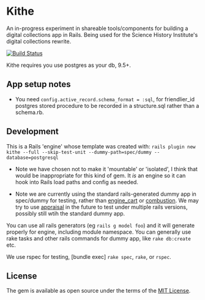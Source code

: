 # Kithe
An in-progress experiment in shareable tools/components for building a digital collections app in Rails.  Being used for the Science History Institute's digital collections rewrite.

[![Build Status](https://travis-ci.org/sciencehistory/kithe.svg?branch=master)](https://travis-ci.org/sciencehistory/kithe)

Kithe requires you use postgres as your db, 9.5+.

## App setup notes

* You need `config.active_record.schema_format = :sql`, for friendlier_id postgres stored procedure to be recorded in a structure.sql rather than a schema.rb.

## Development

This is a Rails 'engine' whose template was created with: `rails plugin new kithe --full --skip-test-unit --dummy-path=spec/dummy --database=postgresql`

* Note we have chosen not to make it 'mountable' or 'isolated', I think that would be inappropriate for this kind of gem. It _is_ an engine so it can hook into Rails load paths and config as needed.

* Note we are currently using the standard rails-generated dummy app in spec/dummy for testing, rather than [engine_cart](https://github.com/cbeer/engine_cart) or [combustion](https://github.com/pat/combustion). We may try to use [appraisal](https://github.com/thoughtbot/appraisal) in the future to test under multiple rails versions,
possibly still wtih the standard dummy app.

You can use all rails generators (eg `rails g model foo`) and it will generate properly for engine,
including module namespace. You can generally use rake tasks and other rails commands for dummy app, like `rake db:create` etc.

We use rspec for testing, [bundle exec] `rake spec`, `rake`, or `rspec`.


## License
The gem is available as open source under the terms of the [MIT License](https://opensource.org/licenses/MIT).
